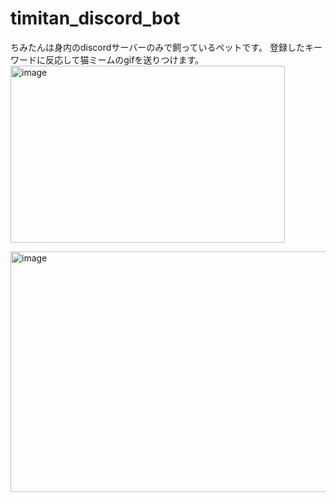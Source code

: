 # timitan_discord_bot
ちみたんは身内のdiscordサーバーのみで飼っているペットです。
登録したキーワードに反応して猫ミームのgifを送りつけます。
<img width="439" height="283" alt="image" src="https://github.com/user-attachments/assets/2cefda2c-e701-4239-afdc-0c9264f9a7dc" />


<img width="524" height="385" alt="image" src="https://github.com/user-attachments/assets/97b2303f-56c8-448d-8038-a3f0df4a3b67" />
